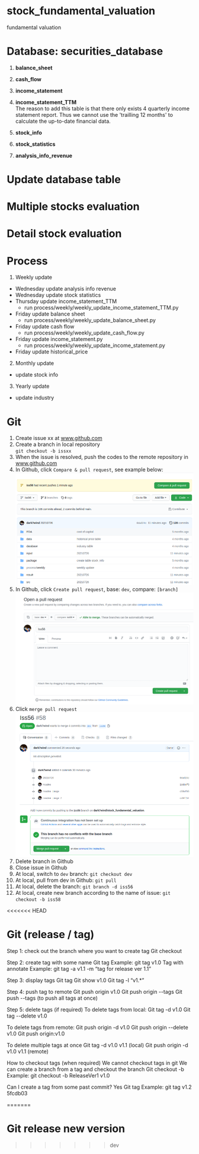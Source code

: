 # stock_fundamental_valuation
fundamental valuation

# Database: securities_database
1. **balance_sheet**
2. **cash_flow** 
3. **income_statement**
4. **income_statement_TTM** <br/>
The reason to add this table is that there only exists 4 quarterly income statement 
report. Thus we cannot use the 'trailling 12 months' to calculate the up-to-date 
financial data. 

5. **stock_info**
6. **stock_statistics**
7. **analysis_info_revenue**


# Update database table

# Multiple stocks evaluation

# Detail stock evaluation

# Process
1. Weekly update
* Wednesday update analysis info revenue 
* Wednesday update stock statistics
* Thursday update income_statement_TTM
    * run process/weekly/weekly_update_income_statement_TTM.py
* Friday update balance sheet
    * run process/weekly/weekly_update_balance_sheet.py
* Friday update cash flow
    * run process/weekly/weekly_update_cash_flow.py
* Friday update income_statement.py
    * run process/weekly/weekly_update_income_statement.py
* Friday update historical_price


2. Monthly update
* update stock info

3. Yearly update
* update industry 


# Git
1. Create issue xx at www.github.com
2. Create a branch in local repository <br>
`git checkout -b issxx`
3. When the issue is resolved, push the codes to the remote repository in www.github.com
4. In Github, click `Compare & pull request`, see example below:
![alt text](./readme/screenshot_compare_pull_request.png)
5. In Github, click `Create pull request`, base: `dev`, compare: `[branch]`
![alt text](./readme/screenshot_create_pull_request.png)
6. Click `merge pull request`
![alt text](./readme/screenshot_merge_pull_request.png)
7. Delete branch in Github
8. Close issue in Github
9. At local, switch to `dev` branch: `git checkout dev`
10. At local, pull from dev in Github: `git pull`
11. At local, delete the branch: `git branch -d iss56`
12. At local, create new branch according to the name of issue: `git checkout -b iss58`

<<<<<<< HEAD
# Git (release / tag)
Step 1: check out the branch where you want to create tag
Git checkout <branch>

Step 2: create tag with some name
Git tag <tag name> 
Example: git tag v1.0
Tag with annotate
Example: git tag -a v1.1 -m “tag for release ver 1.1”

Step 3: display tags
Git tag
Git show v1.0
Git tag -l “v1.*”

Step 4: push tag to remote
Git push origin v1.0
Git push origin --tags
Git push --tags
(to push all tags at once)

Step 5: delete tags (if required)
To delete tags from local:
Git tag -d v1.0
Git tag --delete v1.0

To delete tags from remote:
Git push origin -d v1.0
Git push origin --delete v1.0
Git push origin:v1.0

To delete multiple tags at once
Git tag -d v1.0 v1.1 (local)
Git push origin -d v1.0 v1.1 (remote)

How to checkout tags (when required)
We cannot checkout tags in git
We can create a branch from a tag and checkout the branch
Git checkout -b <branch name> <tag name>
Example: git checkout -b ReleaseVer1 v1.0

Can I create a tag from some past commit?
Yes
Git tag <tag name> <reference of commit>
Example: git tag v1.2 5fcdb03

=======
# Git release new version
>>>>>>> dev
